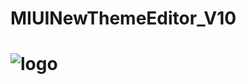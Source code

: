 # MIUINewThemeEditor_V10
# ![logo](http://lh3.googleusercontent.com/AIslINNiKeajp0m-2O_rjZ67vPDbDHpznNGf-jFObrF-WB7xGY_fUMqdwPdZQJ5zsA=w340)
